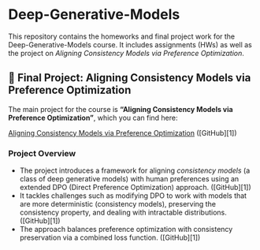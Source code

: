 # Deep-Generative-Models

This repository contains the homeworks and final project work for the Deep-Generative-Models course. It includes assignments (HWs) as well as the project on *Aligning Consistency Models via Preference Optimization*.

## 🧠 Final Project: Aligning Consistency Models via Preference Optimization

The main project for the course is **“Aligning Consistency Models via Preference Optimization”**, which you can find here:

[Aligning Consistency Models via Preference Optimization](https://github.com/Theborna/Aligning-Consistency-Models-via-Preference-Optimization) ([GitHub][1])

### Project Overview

* The project introduces a framework for aligning *consistency models* (a class of deep generative models) with human preferences using an extended DPO (Direct Preference Optimization) approach. ([GitHub][1])
* It tackles challenges such as modifying DPO to work with models that are more deterministic (consistency models), preserving the consistency property, and dealing with intractable distributions. ([GitHub][1])
* The approach balances preference optimization with consistency preservation via a combined loss function. ([GitHub][1])
